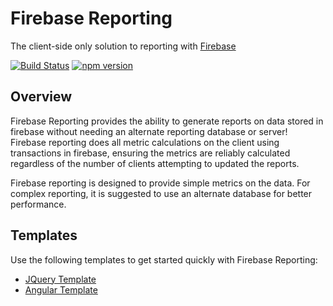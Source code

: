 # Firebase Reporting
The client-side only solution to reporting with [Firebase](https://firebase.google.com)

[![Build Status](https://travis-ci.org/soumak77/firebase-reporting.svg)](https://travis-ci.org/soumak77/firebase-reporting)
[![npm version](https://badge.fury.io/js/firebase-reporting.svg)](https://badge.fury.io/js/firebase-reporting)

## Overview
Firebase Reporting provides the ability to generate reports on data stored in firebase without needing an alternate reporting database or server!  Firebase reporting does all metric calculations on the client using transactions in firebase, ensuring the metrics are reliably calculated regardless of the number of clients attempting to updated the reports.

Firebase reporting is designed to provide simple metrics on the data.  For complex reporting, it is suggested to use an alternate database for better performance.

## Templates
Use the following templates to get started quickly with Firebase Reporting:
- [JQuery Template](https://github.com/soumak77/firebase-reporting-jquery)
- [Angular Template](https://github.com/soumak77/firebase-reporting-angular)
